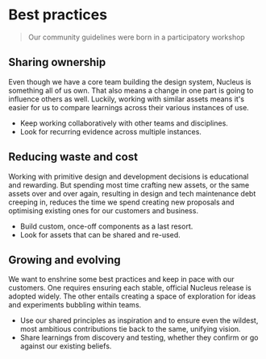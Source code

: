 # Best practices

> Our community guidelines were born in a participatory workshop

## Sharing ownership

Even though we have a core team building the design system, Nucleus is something all of us own. That also means a change in one part is going to influence others as well. Luckily, working with similar assets means it's easier for us to compare learnings across their various instances of use.

* Keep working collaboratively with other teams and disciplines.
* Look for recurring evidence across multiple instances.

## Reducing waste and cost

Working with primitive design and development decisions is educational and rewarding. But spending most time crafting new assets, or the same assets over and over again, resulting in design and tech maintenance debt creeping in, reduces the time we spend creating new proposals and optimising existing ones for our customers and business.

* Build custom, once-off components as a last resort.
* Look for assets that can be shared and re-used.

## Growing and evolving

We want to enshrine some best practices and  keep in pace with our customers. One requires ensuring each stable, official Nucleus release is adopted widely. The other entails creating a space of exploration for ideas and experiments bubbling within teams.

* Use our shared principles as inspiration and to ensure even the wildest, most ambitious contributions tie back to the same, unifying vision.
* Share learnings from discovery and testing, whether they confirm or go against our existing beliefs.
